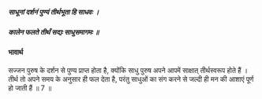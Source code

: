 ##### साधूनां दर्शनं पुण्यं तीर्थभूता हि साधवः ।
##### कालेन फलते तीर्थं सद्यः साधुसमागमः ॥

#### भावार्थ

सज्जन पुरुष के दर्शन से पुण्य प्राप्त होता है, क्योंकि साधु पुरुष अपने आपमें साक्षात् तीर्थस्वरूप होते हैं । तीर्थ तो अपने समय के अनुसार ही फल देता है, परंतु साधुओं का संग करने से जल्दी ही मन की आशाएं पूर्ण हो जाती हैं ॥ 7 ॥